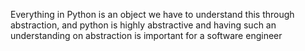 Everything in Python is an object we have to understand this through abstraction, and python is highly abstractive and having such an understanding on abstraction is important for a software engineer 
